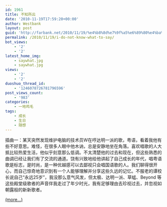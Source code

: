 ```yaml
---
id: 1961
title: 不知所云
date: '2010-11-19T17:59:20+00:00'
author: Westbank
layout: post
guid: 'http://farbank.net/2010/11/19/%e4%b8%8d%e7%9f%a5%e6%89%80%e4%ba%91/'
permalink: /2010/11/19/i-do-not-know-what-to-say/
bot_views:
    - '2'
    - '2'
latest_home_img:
    - saywhat.jpg
    - saywhat.jpg
views:
    - '2'
    - '2'
duoshuo_thread_id:
    - '1246078726781796596'
post_views_count:
    - '983'
categories:
    - 一地鸡毛
tags:
    - 成长
    - 生日
    - 随想
---
```


插曲一：某天突然发现维护电脑的技术员W在哼达明一派的歌，粤语，看着我他有些不好意思。难怪，在很多人眼中他木讷，总是安静地坐在角落。喜欢唱歌的人大抵比较热爱生活，他似乎刻意那么低调。不太清楚他的过去和现在，但这些熟悉的曲调已经让我们有了交流的通道。饶有兴致地给他讲起了自己成长的年代，唱粤语歌是标志，是时尚，是一种优越感可以去鄙视只会唱国语歌的人。我们聊得很开心，而自己惊奇地意识到有一个人能够理解并分享这些久远的记忆。不服老的谭校长说自己“永远25岁”，我没那么意气风发，但太极、达明一派、草蜢、Beyond 等这些殿堂级歌者的声音伴我走过了年少时光，我有足够理由去珍视过去，并忽视如朝露般的新新歌者。

 [<span aria-label="Continue reading 不知所云">(more…)</span>](http://farbank.net/2010/11/19/i-do-not-know-what-to-say/#more-1961)